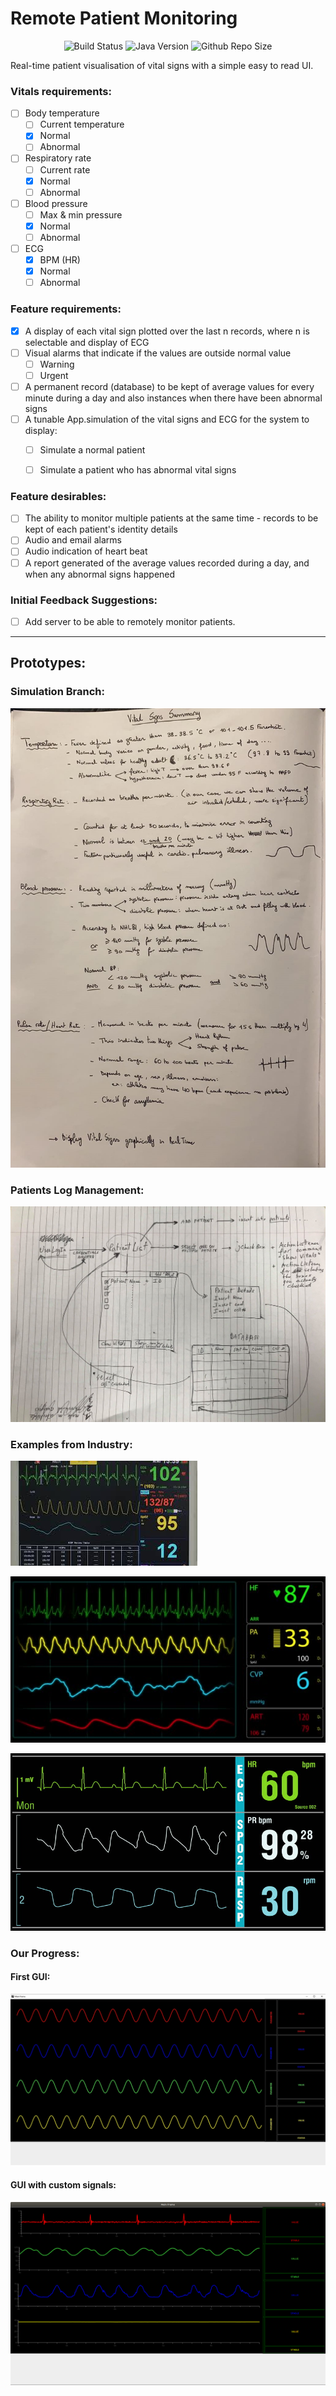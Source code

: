 # Remote Patient Monitoring

<p align="center">
	<img src="https://travis-ci.com/Joearrowsmith/remote_patient_monitoring.svg?branch=master"
     		alt="Build Status">
	<img src="https://img.shields.io/badge/Java-1.8.0__172-orange"
     		alt="Java Version">
	<img src="https://img.shields.io/github/repo-size/joearrowsmith/remote_patient_monitoring"
     		alt="Github Repo Size">
</p>


Real-time patient visualisation of vital signs with a simple easy to read UI.

### Vitals requirements:

- [ ] Body temperature
  - [ ] Current temperature
  - [x] Normal
  - [ ] Abnormal
- [ ] Respiratory rate
  - [ ] Current rate
  - [x] Normal
  - [ ] Abnormal
- [ ] Blood pressure
  - [ ] Max & min pressure
  - [x] Normal
  - [ ] Abnormal
- [ ] ECG
  - [x] BPM (HR)
  - [x] Normal
  - [ ] Abnormal

### Feature requirements:

- [x] A display of each vital sign plotted over the last n records, where n is selectable and display of ECG
- [ ] Visual alarms that indicate if the values are outside normal value
  - [ ] Warning
  - [ ] Urgent
- [ ] A permanent record (database) to be kept of average values for every minute during a day and also instances when there have been abnormal signs
- [ ] A tunable App.simulation of the vital signs and ECG for the system to display:
  - [ ] Simulate a normal patient
  - [ ] Simulate a patient who has abnormal vital signs
  
  
### Feature desirables:

- [ ] The ability to monitor multiple patients at the same time - records to be kept of each patient's identity details
- [ ] Audio and email alarms
- [ ] Audio indication of heart beat
- [ ] A report generated of the average values recorded during a day, and when any abnormal signs happened

### Initial Feedback Suggestions:

- [ ] Add server to be able to remotely monitor patients.

---

## Prototypes:

### Simulation Branch:

![Simulation Working Document](misc/simulation_dev_summary.jpg)

### Patients Log Management:

![Patient Management Database](misc/patients_log_management.jpg)


### Examples from Industry:

![Simulation Working Document](misc/ExampleOfGui_1.jpg)

![Simulation Working Document](misc/ExampleOfGui_2.jpg)

![Simulation Working Document](misc/ExampleOfGui_3.jpg)

### Our Progress:

#### First GUI:

![First GUI version](misc/first_gui.jpg)

#### GUI with custom signals:

![GUI with signals version](misc/gui_with_custom_signals.png)
